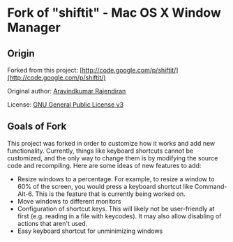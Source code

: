 # Fork of "shiftit" - Mac OS X Window Manager #

## Origin ##

Forked from this project: [http://code.google.com/p/shiftit/](http://code.google.com/p/shiftit/)

Original author: [Aravindkumar Rajendiran](http://ca.linkedin.com/in/aravind88)

License: [GNU General Public License v3](http://www.gnu.org/licenses/gpl.html)

## Goals of Fork ##

This project was forked in order to customize how it works and add new functionality.  Currently, things like keyboard shortcuts cannot be customized, and the only way to change them is by modifying the source code and recompiling.  Here are some ideas of new features to add:

* Resize windows to a percentage.  For example, to resize a window to 60% of the screen, you would press a keyboard shortcut like Command-Alt-6.  This is the feature that is currently being worked on.
* Move windows to different monitors
* Configuration of shortcut keys.  This will likely not be user-friendly at first (e.g. reading in a file with keycodes).  It may also allow disabling of actions that aren't used.
* Easy keyboard shortcut for unminimizing windows
